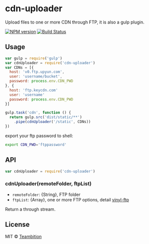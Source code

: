 cdn-uploader
====
Upload files to one or more CDN through FTP, it is also a gulp plugin.


[![NPM version][npm-image]][npm-url]
[![Build Status][travis-image]][travis-url]

## Usage
```js
var gulp = require('gulp')
var cdnUploader = require('cdn-uploader')
var CDNs = [{
  host: 'v0.ftp.upyun.com',
  user: 'username/bucket',
  password: process.env.CDN_PWD
}, {
  host: 'ftp.keycdn.com'
  user: 'username'
  password: process.env.CDN_PWD
}]

gulp.task('cdn', function () {
  return gulp.src('dist/static/**')
    .pipe(cdnUploader('/static', CDNs))
})
```

export your ftp password to shell:
```sh
export CDN_PWD='ftppassword'
```

## API

```js
var cdnUploader = require('cdn-uploader')
```

### cdnUploader(remoteFolder, ftpList)
- `remoteFolder`: {String}, FTP folder
- `ftpList`: {Array}, one or more FTP options, detail [vinyl-ftp](https://github.com/morris/vinyl-ftp#ftpcreate-config-)

Return a through stream.

## License

MIT © [Teambition](http://teambition.com)

[npm-url]: https://npmjs.org/package/cdn-uploader
[npm-image]: http://img.shields.io/npm/v/cdn-uploader.svg

[travis-url]: https://travis-ci.org/teambition/cdn-uploader
[travis-image]: http://img.shields.io/travis/teambition/cdn-uploader.svg
